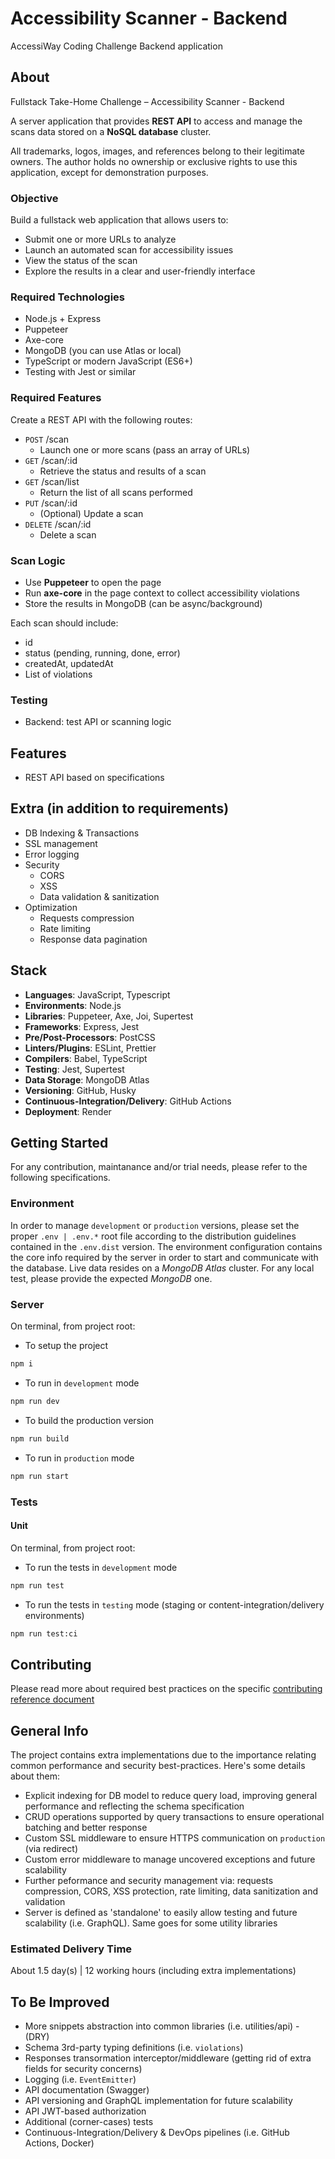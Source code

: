 # Accessibility Scanner - Backend

AccessiWay Coding Challenge Backend application

## About

Fullstack Take-Home Challenge – Accessibility Scanner - Backend

A server application that provides **REST API** to access and manage the scans data stored on a **NoSQL database** cluster.

All trademarks, logos, images, and references belong to their legitimate owners.
The author holds no ownership or exclusive rights to use this application, except for demonstration purposes.

### Objective

Build a fullstack web application that allows users to:

- Submit one or more URLs to analyze
- Launch an automated scan for accessibility issues
- View the status of the scan
- Explore the results in a clear and user-friendly interface

### Required Technologies

- Node.js + Express
- Puppeteer
- Axe-core
- MongoDB (you can use Atlas or local)
- TypeScript or modern JavaScript (ES6+)
- Testing with Jest or similar

### Required Features

Create a REST API with the following routes:

- `POST` /scan
  - Launch one or more scans (pass an array of URLs)
- `GET` /scan/:id
  - Retrieve the status and results of a scan
- `GET` /scan/list
  - Return the list of all scans performed
- `PUT` /scan/:id
  - (Optional) Update a scan
- `DELETE` /scan/:id
  - Delete a scan

### Scan Logic

- Use **Puppeteer** to open the page
- Run **axe-core** in the page context to collect accessibility violations
- Store the results in MongoDB (can be async/background)

Each scan should include:

- id
- status (pending, running, done, error)
- createdAt, updatedAt
- List of violations

### Testing

- Backend: test API or scanning logic

## Features

- REST API based on specifications

## Extra (in addition to requirements)

- DB Indexing & Transactions
- SSL management
- Error logging
- Security
  - CORS
  - XSS
  - Data validation & sanitization
- Optimization
  - Requests compression
  - Rate limiting
  - Response data pagination

## Stack

- **Languages**: JavaScript, Typescript
- **Environments**: Node.js
- **Libraries**: Puppeteer, Axe, Joi, Supertest
- **Frameworks**: Express, Jest
- **Pre/Post-Processors**: PostCSS
- **Linters/Plugins**: ESLint, Prettier
- **Compilers**: Babel, TypeScript
- **Testing**: Jest, Supertest
- **Data Storage**: MongoDB Atlas
- **Versioning**: GitHub, Husky
- **Continuous-Integration/Delivery**: GitHub Actions
- **Deployment**: Render

## Getting Started

For any contribution, maintanance and/or trial needs, please refer to the following specifications.

### Environment

In order to manage `development` or `production` versions, please set the proper `.env | .env.*` root file according to the distribution guidelines contained in the `.env.dist` version.
The environment configuration contains the core info required by the server in order to start and communicate with the database. Live data resides on a _MongoDB Atlas_ cluster. For any local test, please provide the expected _MongoDB_ one.

### Server

On terminal, from project root:

- To setup the project

```bash
npm i
```

- To run in `development` mode

```bash
npm run dev
```

- To build the production version

```bash
npm run build
```

- To run in `production` mode

```bash
npm run start
```

### Tests

#### Unit

On terminal, from project root:

- To run the tests in `development` mode

```bash
npm run test
```

- To run the tests in `testing` mode (staging or content-integration/delivery environments)

```bash
npm run test:ci
```

## Contributing

Please read more about required best practices on the specific [contributing reference document](./CONTRIBUTING.md)

## General Info

The project contains extra implementations due to the importance relating common performance and security best-practices.
Here's some details about them:

- Explicit indexing for DB model to reduce query load, improving general performance and reflecting the schema specification
- CRUD operations supported by query transactions to ensure operational batching and better response
- Custom SSL middleware to ensure HTTPS communication on `production` (via redirect)
- Custom error middleware to manage uncovered exceptions and future scalability
- Further peformance and security management via: requests compression, CORS, XSS protection, rate limiting, data sanitization and validation
- Server is defined as 'standalone' to easily allow testing and future scalability (i.e. GraphQL). Same goes for some utility libraries

### Estimated Delivery Time

About 1.5 day(s) | 12 working hours (including extra implementations)

## To Be Improved

- More snippets abstraction into common libraries (i.e. utilities/api) - (DRY)
- Schema 3rd-party typing definitions (i.e. `violations`)
- Responses transormation interceptor/middleware (getting rid of extra fields for security concerns)
- Logging (i.e. `EventEmitter`)
- API documentation (Swagger)
- API versioning and GraphQL implementation for future scalability
- API JWT-based authorization
- Additional (corner-cases) tests
- Continuous-Integration/Delivery & DevOps pipelines (i.e. GitHub Actions, Docker)
